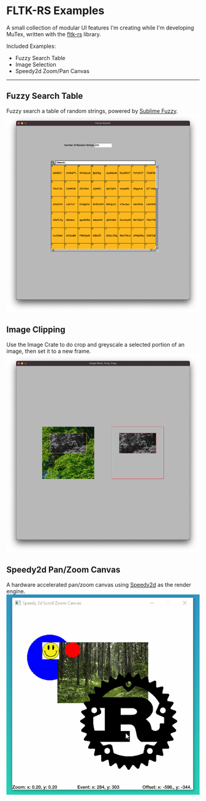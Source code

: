 # FLTK-RS Examples

A small collection of modular UI features I'm creating while I'm developing MuTex, written with the [fltk-rs](https://github.com/MoAlyousef/fltk-rs) library.

Included Examples:

- Fuzzy Search Table
- Image Selection
- Speedy2d Zoom/Pan Canvas

---

## Fuzzy Search Table

Fuzzy search a table of random strings, powered by [Sublime Fuzzy](https://crates.io/crates/sublime_fuzzy).
![Fuzzy Search](./.github/images/fuzzy_search.png)

## Image Clipping

Use the Image Crate to do crop and greyscale a selected portion of an image, then set it to a new frame.
![Fuzzy Search](./.github/images/image_select.png)

## Speedy2d Pan/Zoom Canvas

A hardware accelerated pan/zoom canvas using [Speedy2d](https://github.com/QuantumBadger/Speedy2D) as the render engine.
![Speedy2d Canvas](./.github/images/speedy2d_canvas.gif)

<!-- ![Speedy2d Canvas](./images/Speedy_2d_Pan_Zoom_Canvas.png) -->
